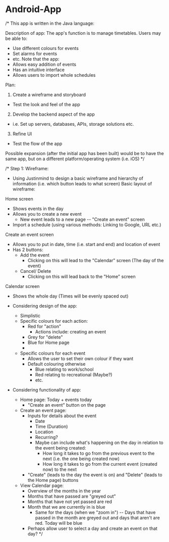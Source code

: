 # Android-App

/*
This app is written in the Java language:

Description of app:
The app's function is to manage timetables. 
Users may be able to:
- Use different colours for events
- Set alarms for events 
- etc.
Note that the app:
- Allows easy addition of events
- Has an intuitive interface
- Allows users to import whole schedules

Plan:
1. Create a wireframe and storyboard
  - Test the look and feel of the app
2. Develop the backend aspect of the app
  - i.e. Set up servers, databases, APIs, storage solutions etc.  
3. Refine UI
  - Test the flow of the app

Possible expansion (after the initial app has been built) would be to have the same app, but on a different platform/operating system (i.e. iOS)
*/

/*
Step 1:
Wireframe:
- Using Justinmind to design a basic wireframe and hierarchy of information (i.e. which button leads to what screen)
Basic layout of wireframe:

Home screen 
- Shows events in the day
- Allows you to create a new event
  - New event leads to a new page -- "Create an event" screen
- Import a schedule (using various methods: Linking to Google, URL etc.) 
  
Create an event screen
- Allows you to put in date, time (i.e. start and end) and location of event
- Has 2 buttons:
  - Add the event
    - Clicking on this will lead to the "Calendar" screen (The day of the event)  
  - Cancel/ Delete
    - Clicking on this will lead back to the "Home" screen

Calendar screen
- Shows the whole day (Times will be evenly spaced out)

- Considering design of the app:
  - Simplistic
  - Specific colours for each action:
    - Red for "action"
      - Actions include: creating an event
    - Grey for "delete"
    - Blue for Home page
    - 
  - Specific colours for each event
    - Allows the user to set their own colour if they want
    - Default colouring otherwise
      - Blue relating to work/school
      - Red relating to recreational (Maybe?)
      - etc.

- Considering functionality of app:
  - Home page: Today + events today
    - "Create an event" button on the page
  - Create an event page: 
    - Inputs for details about the event
      - Date
      - Time (Duration)
      - Location
      - Recurring?
      - Maybe can include what's happening on the day in relation to the event being created:
        - How long it takes to go from the previous event to the next (i.e. the one being created now)
        - How long it takes to go from the current event (created now) to the next
    - "Create" (leads to the day the event is on) and "Delete" (leads to the Home page) buttons
  - View Calendar page:
    - Overview of the months in the year
    - Months that have passed are "greyed out"
    - Months that have not yet passed are red
    - Month that we are currently in is blue
      - Same for the days (when we "zoom in") -- Days that have passed in the month are greyed out and days that aren't are red. Today will be blue
    - Perhaps allow user to select a day and create an event on that day?
*/
